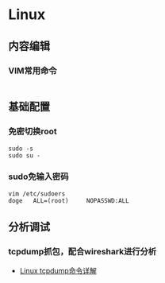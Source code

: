 # Linux

## 内容编辑

### VIM常用命令
```

```

## 基础配置

### 免密切换root

```
sudo -s
sudo su -
```

### sudo免输入密码

```
vim /etc/sudoers
doge   ALL=(root)     NOPASSWD:ALL
```


## 分析调试

### tcpdump抓包，配合wireshark进行分析

- [Linux tcpdump命令详解](http://www.cnblogs.com/ggjucheng/archive/2012/01/14/2322659.html)
